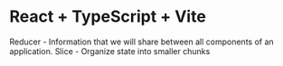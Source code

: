 # React + TypeScript + Vite

Reducer - Information that we will share between all components of an application.
Slice - Organize state into smaller chunks
